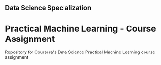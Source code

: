 ## Data Science Specialization
# Practical Machine Learning - Course Assignment

Repository for Coursera's Data Science Practical Machine Learning course assignment
